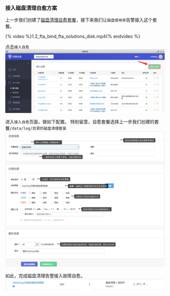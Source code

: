 ### 接入磁盘清理自愈方案

上一步我们创建了[磁盘清理自愈套餐](Create_Diskclear_Fta_Solutions.html)，接下来我们让`磁盘使用率`告警接入这个套餐。

{% video %}1.2_fta_bind_fta_solutions_disk.mp4{% endvideo %}

点击`接入自愈`
![](media/14954963492141.jpg)

进入`接入自愈`页面，做如下配置。
特别留意，自愈套餐选择上一步我们创建的套餐`/data/log/目录的磁盘清理套餐`
![](media/14955044310872.jpg)
![](media/14955045422350.jpg)


如此，完成磁盘清理告警接入故障自愈。
![](media/14955041094397.jpg)


